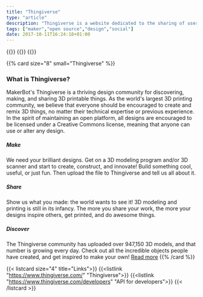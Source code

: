 ```yaml
---
title: "Thingiverse"
type: "article"
description: "Thingiverse is a website dedicated to the sharing of user-created digital design files. 3D printers, laser cutters, milling machines and many other technologies can be used to physically create the files shared by the users on Thingiverse."
tags: ["maker","open source","design","social"]
date: 2017-10-11T16:24:18+01:00
---
```


{{<card size="4" small="Wikipedia" style="info">}}
{{<description>}}
{{</card>}}

{{% card size="8" small="Thingiverse" %}}
### What is Thingiverse?

MakerBot's Thingiverse is a thriving design community for discovering, making, and sharing 3D printable things. As the world's largest 3D printing community, we believe that everyone should be encouraged to create and remix 3D things, no matter their technical expertise or previous experience. In the spirit of maintaining an open platform, all designs are encouraged to be licensed under a Creative Commons license, meaning that anyone can use or alter any design.

##### Make

We need your brilliant designs. Get on a 3D modeling program and/or 3D scanner and start to create, construct, and innovate! Build something cool, useful, or just fun. Then upload the file to Thingiverse and tell us all about it.

##### Share

Show us what you made: the world wants to see it! 3D modeling and printing is still in its infancy. The more you share your work, the more your designs inspire others, get printed, and do awesome things.

##### Discover

The Thingiverse community has uploaded over 947,150 3D models, and that number is growing every day. Check out all the incredible objects people have created, and get inspired to make your own! [Read more](https://www.thingiverse.com/about/)
{{% /card %}}

{{< listcard size="4" title="Links">}}
    {{<listlink "https://www.thingiverse.com/" "Thingiverse">}}
    {{<listlink "https://www.thingiverse.com/developers" "API for developers">}}
{{< /listcard >}}